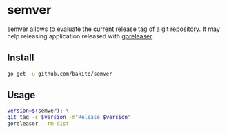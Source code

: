 # semver

semver allows to evaluate the current release tag of a git repository.
It may help releasing application released with [goreleaser](https://github.com/goreleaser/goreleaser).

## Install 

```bash
go get -u github.com/bakito/semver
```

## Usage
```bash
version=$(semver); \
git tag -s $version -m"Release $version"
goreleaser --rm-dist
```